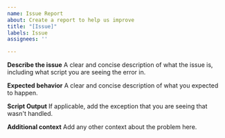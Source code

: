 ```yaml
---
name: Issue Report
about: Create a report to help us improve
title: "[Issue]"
labels: Issue
assignees: ''

---
```


**Describe the issue**
A clear and concise description of what the issue is, including what script you are seeing the error in.

**Expected behavior**
A clear and concise description of what you expected to happen.

**Script Output**
If applicable, add the exception that you are seeing that wasn't handled.

**Additional context**
Add any other context about the problem here.
